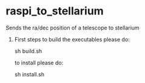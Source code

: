 # raspi_to_stellarium
Sends the ra/dec position of a telescope to stellarium
1. First steps
   to build the executables please do:
   
   sh build.sh
   
   to install please do:
   
   sh install.sh
